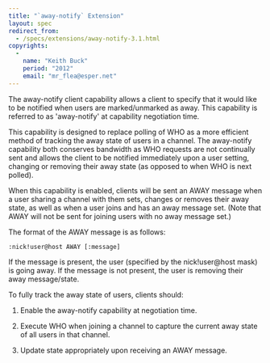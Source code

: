 ```yaml
---
title: "`away-notify` Extension"
layout: spec
redirect_from:
  - /specs/extensions/away-notify-3.1.html
copyrights:
  -
    name: "Keith Buck"
    period: "2012"
    email: "mr_flea@esper.net"
---
```

The away-notify client capability allows a client to specify that it
would like to be notified when users are marked/unmarked as away. This
capability is referred to as 'away-notify' at capability negotiation
time.

This capability is designed to replace polling of WHO as a more
efficient method of tracking the away state of users in a channel. The
away-notify capability both conserves bandwidth as WHO requests are
not continually sent and allows the client to be notified immediately
upon a user setting, changing or removing their away state (as opposed to when
WHO is next polled).

When this capability is enabled, clients will be sent an AWAY message
when a user sharing a channel with them sets, changes or removes their away
state, as well as when a user joins and has an away message set.
(Note that AWAY will not be sent for joining users with no away
message set.)

The format of the AWAY message is as follows:

    :nick!user@host AWAY [:message]

If the message is present, the user (specified by the nick!user@host
mask) is going away.  If the message is not present, the user is
removing their away message/state.

To fully track the away state of users, clients should:

1) Enable the away-notify capability at negotiation time.

2) Execute WHO when joining a channel to capture the current away
   state of all users in that channel.

3) Update state appropriately upon receiving an AWAY message.
